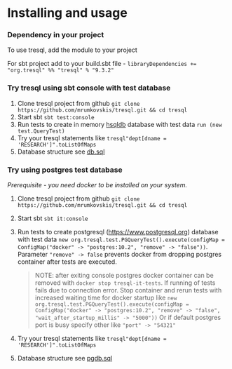 Installing and usage
==============================

### Dependency in your project
To use tresql, add the module to your project

For sbt project add to your build.sbt file - `libraryDependencies += "org.tresql" %% "tresql" % "9.3.2"`

### Try tresql using sbt console with test database

1. Clone tresql project from github `git clone https://github.com/mrumkovskis/tresql.git && cd tresql`
2. Start sbt `sbt test:console`
3. Run tests to create in memory [hsqldb](http://hsqldb.org) database with test data `run (new test.QueryTest)`
4. Try your tresql statements like `tresql"dept[dname = 'RESEARCH']".toListOfMaps`
5. Database structure see [db.sql](/src/test/resources/db.sql)

### Try using postgres test database
_Prerequisite - you need docker to be installed on your system._

1. Clone tresql project from github `git clone https://github.com/mrumkovskis/tresql.git && cd tresql`
2. Start sbt `sbt it:console`
3. Run tests to create postgresql (https://www.postgresql.org) database with test data
   `new org.tresql.test.PGQueryTest().execute(configMap = ConfigMap("docker" -> "postgres:10.2", "remove" -> "false"))`.
   Parameter `"remove" -> false` prevents docker from dropping postgres container after tests are executed.

   > NOTE: after exiting console postgres docker container can be removed with `docker stop tresql-it-tests`.
   If running of tests fails due to connection error. Stop container and rerun tests with increased waiting time for docker startup like
   `new org.tresql.test.PGQueryTest().execute(configMap = ConfigMap("docker" -> "postgres:10.2", "remove" -> "false", "wait_after_startup_millis" -> "5000"))`
   Or if default postgres port is busy specify other like `"port" -> "54321"`
4. Try your tresql statements like `tresql"dept[dname = 'RESEARCH']".toListOfMaps`
5. Database structure see [pgdb.sql](/src/it/resources/pgdb.sql)
